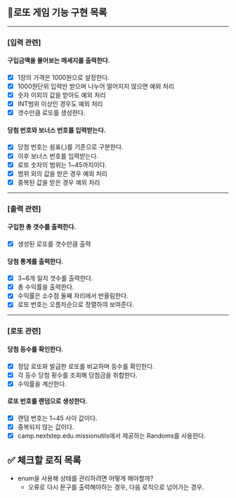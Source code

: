 ## 🎱로또 게임 기능 구현 목록

***

### [입력 관련]

#### 구입금액을 물어보는 메세지를 출력한다.

- [x] 1장의 가격은 1000원으로 설정한다.
- [x] 1000원단위 입력만 받으며 나누어 떨어지지 않으면 예외 처리
- [x] 숫자 이외의 값을 받아도 예외 처리
- [x] INT범위 이상인 경우도 예외 처리
- [x] 갯수만큼 로또를 생성한다.

#### 당첨 번호와 보너스 번호를 입력받는다.

- [x] 당첨 번호는 쉼표(,)를 기준으로 구분한다.
- [x] 이후 보너스 번호를 입력받는다.
- [x] 로또 숫자의 범위는 1~45까지이다.
- [x] 범위 외의 값을 받은 경우 예외 처리
- [x] 중복된 값을 받은 경우 예외 처리

***

### [출력 관련]

#### 구입한 총 갯수를 출력한다.

- [x] 생성된 로또를 갯수만큼 출력

#### 당첨 통계를 출력한다.

- [x] 3~6개 일치 갯수를 출력한다.
- [x] 총 수익률을 출력한다.
- [x] 수익률은 소수점 둘째 자리에서 반올림한다.
- [x] 로또 번호는 오름차순으로 정렬하여 보여준다.

***

### [로또 관련]

#### 당첨 등수를 확인한다.

- [x] 정답 로또와 발급한 로또를 비교하며 등수를 확인한다.
- [x] 각 등수 당첨 횟수를 조회해 당첨금을 취합한다.
- [x] 수익률을 계산한다.

#### 로또 번호를 랜덤으로 생성한다.

- [x] 랜덤 번호는 1~45 사이 값이다.
- [x] 중복되지 않는 값이다.
- [x] camp.nextstep.edu.missionutils에서 제공하는 Randoms를 사용한다.

## ✅ 체크할 로직 목록

- enum을 사용해 상태를 관리하려면 어떻게 해야할까?
    - 오류로 다시 문구를 출력해야하는 경우, 다음 로직으로 넘어가는 경우.

